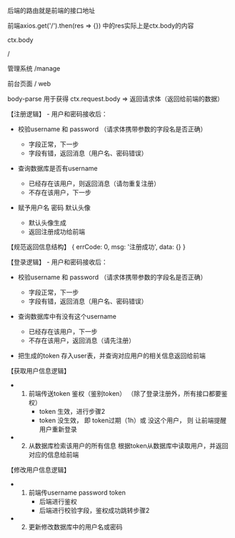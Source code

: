 
后端的路由就是前端的接口地址

前端axios.get('/').then(res => {}) 中的res实际上是ctx.body的内容

ctx.body


/

管理系统
/manage


前台页面
/ web


body-parse 用于获得 ctx.request.body   => 返回请求体（返回给前端的数据）



【注册逻辑】 - 用户和密码接收后：
- 校验username 和 password （请求体携带参数的字段名是否正确）
    - 字段正常，下一步
    - 字段有错，返回消息（用户名、密码错误）

- 查询数据库是否有username
    - 已经存在该用户，则返回消息（请勿重复注册）
    - 不存在该用户，下一步

- 赋予用户名 密码 默认头像
    - 默认头像生成
    - 返回注册成功给前端



【规范返回信息结构】
{
    errCode: 0,
    msg: '注册成功',
    data: {}
}


【登录逻辑】 - 用户和密码接收后：
- 校验username 和 password （请求体携带参数的字段名是否正确）
    - 字段正常，下一步
    - 字段有错，返回消息（用户名、密码错误）

- 查询数据库中有没有这个username
    - 已经存在该用户，下一步
    - 不存在该用户，返回消息（请先注册）

- 把生成的token 存入user表，并查询对应用户的相关信息返回给前端


【获取用户信息逻辑】
- 1. 前端传送token
    鉴权（鉴别token） （除了登录注册外，所有接口都要鉴权）
        - token 生效，进行步骤2
        - token 没生效， 即 token过期（1h）或 没这个用户， 则 让前端提醒用户重新登录
- 2. 从数据库检索该用户的所有信息
    根据token从数据库中读取用户，并返回对应的信息给前端


【修改用户信息逻辑】
- 1. 前端传username password token
     - 后端进行鉴权
     - 后端进行校验字段，鉴权成功跳转步骤2
- 2. 更新修改数据库中的用户名或密码






